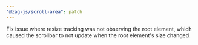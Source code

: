```yaml
---
"@zag-js/scroll-area": patch
---
```


Fix issue where resize tracking was not observing the root element, which caused the scrollbar to not update when the
root element's size changed.
